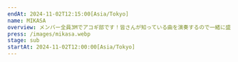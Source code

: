 ```yaml
---
endAt: 2024-11-02T12:15:00[Asia/Tokyo]
name: MIKASA
overview: メンバー全員3Mでアコギ部です！皆さんが知っている曲を演奏するので一緒に盛り上げてもらえると嬉しいです！！是非見に来てください！！
press: /images/mikasa.webp
stage: sub
startAt: 2024-11-02T12:00:00[Asia/Tokyo]
---
```

